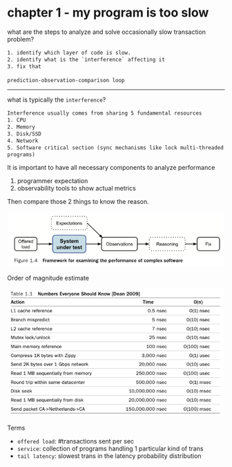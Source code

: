 # chapter 1 - my program is too slow

what are the steps to analyze and solve occasionally slow transaction problem?
```
1. identify which layer of code is slow.
2. identify what is the `interference` affecting it
3. fix that

prediction-observation-comparison loop
```

---
what is typically the `interference`?
```
Interference usually comes from sharing 5 fundamental resources
1. CPU
2. Memory
3. Disk/SSD
4. Network
5. Software critical section (sync mechanisms like lock multi-threaded programs)
```

It is important to have all necessary components to analyze performance
1. programmer expectation
2. observability tools to show actual metrics

Then compare those 2 things to know the reason.


![alt text](image.png)

Order of magnitude estimate

![alt text](image-1.png)

Terms
- `offered load`: #transactions sent per sec
- `service`: collection of programs handling 1 particular kind of trans
- `tail latency`: slowest trans in the latency probability distribution
